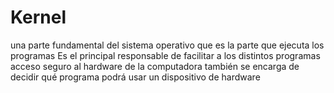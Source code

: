 # Kernel
una parte fundamental del sistema operativo que es la parte que ejecuta los programas
Es el principal responsable de facilitar a los distintos programas acceso seguro al hardware de la computadora 
 también se encarga de decidir qué programa podrá usar un dispositivo de hardware
